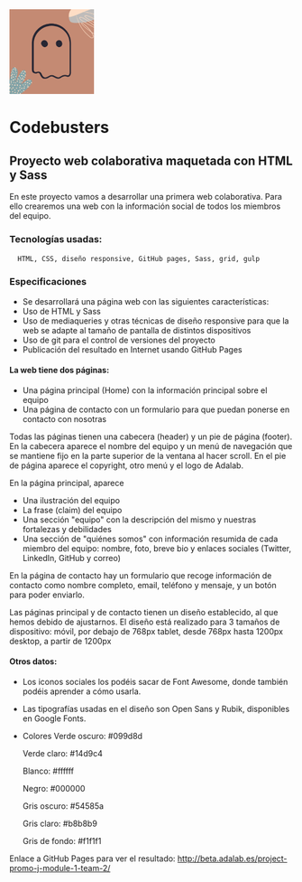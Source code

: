 <img src="https://raw.githubusercontent.com/seguramaria/codebusters/master/src/images/3.png" width="150"/>

# Codebusters

## Proyecto web colaborativa maquetada con HTML y Sass

En este proyecto vamos a desarrollar una primera web colaborativa. Para ello crearemos una web con la información social de todos los miembros del equipo.

### Tecnologías usadas:

      HTML, CSS, diseño responsive, GitHub pages, Sass, grid, gulp

### Especificaciones

- Se desarrollará una página web con las siguientes características:
- Uso de HTML y Sass
- Uso de mediaqueries y otras técnicas de diseño responsive para que la web se adapte al tamaño de pantalla de distintos dispositivos
- Uso de git para el control de versiones del proyecto
- Publicación del resultado en Internet usando GitHub Pages

#### La web tiene dos páginas:

- Una página principal (Home) con la información principal sobre el equipo
- Una página de contacto con un formulario para que puedan ponerse en contacto con nosotras

Todas las páginas tienen una cabecera (header) y un pie de página (footer). En la cabecera aparece el nombre del equipo y un menú de navegación que se mantiene fijo en la parte superior de la ventana al hacer scroll. En el pie de página aparece el copyright, otro menú y el logo de Adalab.

En la página principal, aparece

- Una ilustración del equipo
- La frase (claim) del equipo
- Una sección "equipo" con la descripción del mismo y nuestras fortalezas y debilidades
- Una sección de "quiénes somos" con información resumida de cada miembro del equipo: nombre, foto, breve bio y enlaces sociales (Twitter, LinkedIn, GitHub y correo)

En la página de contacto hay un formulario que recoge información de contacto como nombre completo, email, teléfono y mensaje, y un botón para poder enviarlo.

Las páginas principal y de contacto tienen un diseño establecido, al que hemos debido de ajustarnos. El diseño está realizado para 3 tamaños de dispositivo:
móvil, por debajo de 768px
tablet, desde 768px hasta 1200px
desktop, a partir de 1200px

#### Otros datos:

- Los iconos sociales los podéis sacar de Font Awesome, donde también podéis aprender a cómo usarla.
- Las tipografías usadas en el diseño son Open Sans y Rubik, disponibles en Google Fonts.
- Colores
  Verde oscuro: #099d8d

  Verde claro: #14d9c4

  Blanco: #ffffff

  Negro: #000000

  Gris oscuro: #54585a

  Gris claro: #b8b8b9

  Gris de fondo: #f1f1f1

Enlace a GitHub Pages para ver el resultado: http://beta.adalab.es/project-promo-j-module-1-team-2/

